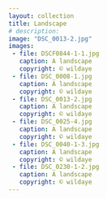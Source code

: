 ```yaml
---
layout: collection
title: Landscape
# description: 
image: "DSC_0013-2.jpg"
images:
 - file: DSCF0844-1-1.jpg
   caption: A landscape
   copyright: © wildaye
 - file: DSC_0008-1.jpg
   caption: A landscape
   copyright: © wildaye
 - file: DSC_0013-2.jpg
   caption: A landscape
   copyright: © wildaye
 - file: DSC_0025-4.jpg
   caption: A landscape
   copyright: © wildaye
 - file: DSC_0040-1-3.jpg
   caption: A landscape
   copyright: © wildaye
 - file: DSC_0230-1-2.jpg
   caption: A landscape
   copyright: © wildaye
---
```

